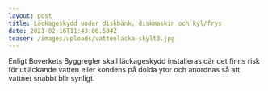 ```yaml
---
layout: post
title: Läckageskydd under diskbänk, diskmaskin och kyl/frys
date: 2021-02-16T11:43:00.504Z
teaser: /images/uploads/vattenlacka-skylt3.jpg
---
```

Enligt Boverkets Byggregler skall läckageskydd installeras där det finns risk för utläckande vatten eller kondens på dolda ytor och anordnas så att vattnet snabbt blir synligt.